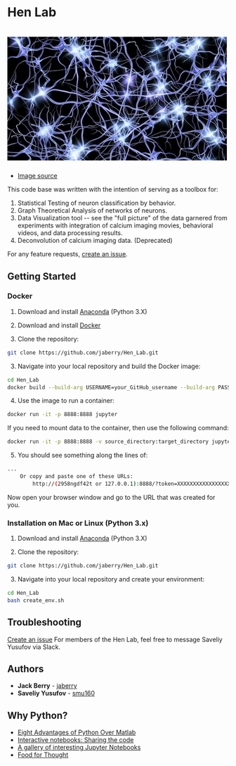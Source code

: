 Hen Lab
======
# <img src="neurons_pic.png" >

* [Image source](https://www.flickr.com/photos/pennstatelive/26133296018/in/photolist-FPiYrh-ayGQme-oh3wgN-3Y9rPw-7EbTfz-5uoCvQ-6RFagT-cXaYiW-26saMb5-cXaYaf-SjW3Ej-5dopRY-577km2-SAAVs-5giagf-pUE6zU-7aC9da-cUjTYd-b3V8ue-4kMWWf-nxMXcN-af2bm-7vBoAp-2WE91-GL7hrL-8eisF6-NvaH2-8d8VPZ-654maj-9TSa47-8P1nS9-2kLAC-5TpNDj-7ViV3Q-rrREQF-GEMqn7-5H4b4k-phmhkw-dZBAtA-58VDW-REmihs-339Dq-dXKxjW-8weapo-9qsdEj-9UwZT-84RE2M-T2fmWP-e9UeMM-9UwZJ)

This code base was written with the intention of serving as a toolbox for:

1. Statistical Testing of neuron classification by behavior.
2. Graph Theoretical Analysis of networks of neurons.
3. Data Visualization tool -- see the "full picture" of the data garnered from experiments with integration of calcium imaging movies, behavioral videos, and data processing results.
4. Deconvolution of calcium imaging data. (Deprecated)

For any feature requests, [create an issue](https://help.github.com/articles/creating-an-issue/).

## Getting Started

### Docker

1. Download and install [Anaconda](https://docs.anaconda.com/anaconda/install/) (Python 3.X)

2. Download and install [Docker](https://www.docker.com/get-started)

3. Clone the repository:
```bash
git clone https://github.com/jaberry/Hen_Lab.git
```

3. Navigate into your local repository and build the Docker image:
```bash
cd Hen_Lab
docker build --build-arg USERNAME=your_GitHub_username --build-arg PASSWORD=your_GitHub_password . -t jupyter
```

4. Use the image to run a container:
```bash
docker run -it -p 8888:8888 jupyter
```

If you need to mount data to the container, then use the following command:
```bash
docker run -it -p 8888:8888 -v source_directory:target_directory jupyter
```

5. You should see something along the lines of:
```bash
...
    Or copy and paste one of these URLs:
        http://(2958ngdf42t or 127.0.0.1):8888/?token=XXXXXXXXXXXXXXXXXXXXXXXXXXXXXXXXXXXXXXXXX
```

Now open your browser window and go to the URL that was created for you.

### Installation on Mac or Linux (Python 3.x)

1. Download and install [Anaconda](https://docs.anaconda.com/anaconda/install/) (Python 3.X)

2. Clone the repository:
```bash
git clone https://github.com/jaberry/Hen_Lab.git
```

3. Navigate into your local repository and create your environment:
```bash
cd Hen_Lab
bash create_env.sh
```

## Troubleshooting

[Create an issue](https://help.github.com/articles/creating-an-issue/)
For members of the Hen Lab, feel free to message Saveliy Yusufov via Slack.

## Authors

* **Jack Berry** - [jaberry](https://github.com/jaberry)
* **Saveliy Yusufov** - [smu160](https://github.com/smu160)

## Why Python?
- [Eight Advantages of Python Over Matlab](http://phillipmfeldman.org/Python/Advantages_of_Python_Over_Matlab.html)
- [Interactive notebooks: Sharing the code](https://www.nature.com/news/interactive-notebooks-sharing-the-code-1.16261)
- [A gallery of interesting Jupyter Notebooks](https://github.com/jupyter/jupyter/wiki/A-gallery-of-interesting-Jupyter-Notebooks)
- [Food for Thought](https://www.theatlantic.com/science/archive/2018/04/the-scientific-paper-is-obsolete/556676/)
